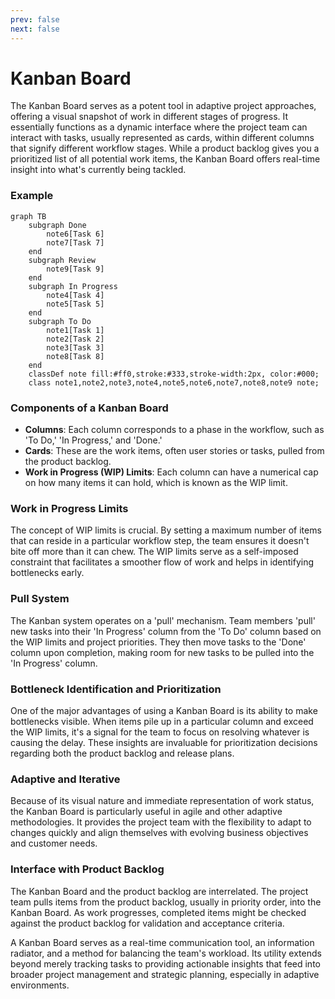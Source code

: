 ```yaml
---
prev: false
next: false
---
```


# Kanban Board

The Kanban Board serves as a potent tool in adaptive project approaches, offering a visual snapshot of work in different stages of progress. It essentially functions as a dynamic interface where the project team can interact with tasks, usually represented as cards, within different columns that signify different workflow stages. While a product backlog gives you a prioritized list of all potential work items, the Kanban Board offers real-time insight into what's currently being tackled.

### Example

```mermaid
graph TB
    subgraph Done
        note6[Task 6]
        note7[Task 7]
    end
    subgraph Review
        note9[Task 9]
    end
    subgraph In Progress
        note4[Task 4]
        note5[Task 5]
    end
    subgraph To Do
        note1[Task 1]
        note2[Task 2]
        note3[Task 3]
        note8[Task 8]
    end
    classDef note fill:#ff0,stroke:#333,stroke-width:2px, color:#000;
    class note1,note2,note3,note4,note5,note6,note7,note8,note9 note;
```

### Components of a Kanban Board

- **Columns**: Each column corresponds to a phase in the workflow, such as 'To Do,' 'In Progress,' and 'Done.'
- **Cards**: These are the work items, often user stories or tasks, pulled from the product backlog.
- **Work in Progress (WIP) Limits**: Each column can have a numerical cap on how many items it can hold, which is known as the WIP limit.

### Work in Progress Limits

The concept of WIP limits is crucial. By setting a maximum number of items that can reside in a particular workflow step, the team ensures it doesn't bite off more than it can chew. The WIP limits serve as a self-imposed constraint that facilitates a smoother flow of work and helps in identifying bottlenecks early.

### Pull System

The Kanban system operates on a 'pull' mechanism. Team members 'pull' new tasks into their 'In Progress' column from the 'To Do' column based on the WIP limits and project priorities. They then move tasks to the 'Done' column upon completion, making room for new tasks to be pulled into the 'In Progress' column.

### Bottleneck Identification and Prioritization

One of the major advantages of using a Kanban Board is its ability to make bottlenecks visible. When items pile up in a particular column and exceed the WIP limits, it's a signal for the team to focus on resolving whatever is causing the delay. These insights are invaluable for prioritization decisions regarding both the product backlog and release plans.

### Adaptive and Iterative

Because of its visual nature and immediate representation of work status, the Kanban Board is particularly useful in agile and other adaptive methodologies. It provides the project team with the flexibility to adapt to changes quickly and align themselves with evolving business objectives and customer needs.

### Interface with Product Backlog

The Kanban Board and the product backlog are interrelated. The project team pulls items from the product backlog, usually in priority order, into the Kanban Board. As work progresses, completed items might be checked against the product backlog for validation and acceptance criteria.

A Kanban Board serves as a real-time communication tool, an information radiator, and a method for balancing the team's workload. Its utility extends beyond merely tracking tasks to providing actionable insights that feed into broader project management and strategic planning, especially in adaptive environments.
